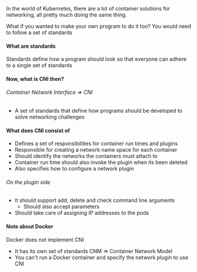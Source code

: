 
In the world of Kubernetes, there are a lot of container solutions for networking, all pretty much doing the same thing.

What if you wanted to make your own program to do it too?
You would need to follow a set of standards

#### What are standards

Standards define how a program should look so that everyone can adhere to a single set of standards

#### Now, what is CNI then?

###### Container Network Interface => CNI

- A set of standards that define how programs should be developed to solve networking challenges

#### What does CNI consist of

- Defines a set of responsibilities for container run times and plugins
- Responsible for creating a network name space for each container
- Should identify the networks the containers must attach to
- Container run time should also invoke the plugin when its been deleted
- Also specifies how to configure a network plugin

###### On the plugin side

- It should support add, delete and check command line arguments
	- Should also accept parameters
- Should take care of assigning IP addresses to the pods

#### Note about Docker

Docker does not implement CNI

- It has its own set of standards CNM => Container Network Model
- You can't run a Docker container and specify the network plugin to use CNI